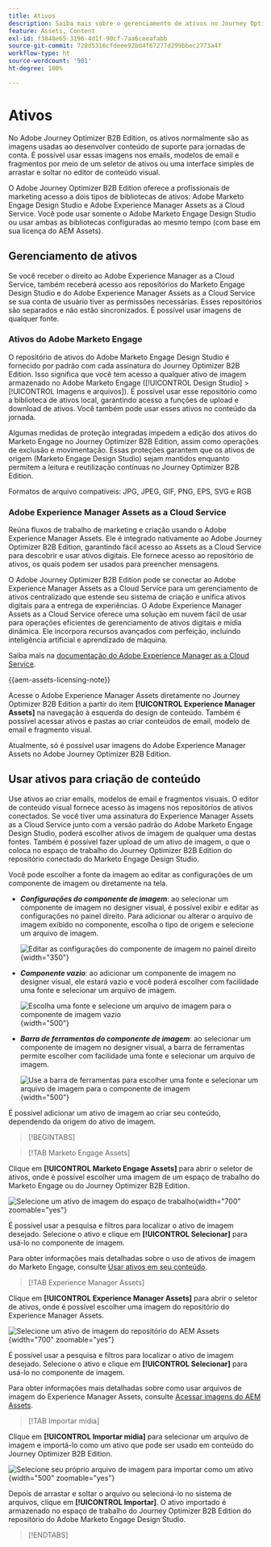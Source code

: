 ```yaml
---
title: Ativos
description: Saiba mais sobre o gerenciamento de ativos no Journey Optimizer B2B Edition.
feature: Assets, Content
exl-id: f3848e65-3196-4d1f-90cf-7aa6ceeafabb
source-git-commit: 728d5316cfdeee92bd4f67277d299bbec2773a4f
workflow-type: ht
source-wordcount: '981'
ht-degree: 100%

---
```


# Ativos

No Adobe Journey Optimizer B2B Edition, os ativos normalmente são as imagens usadas ao desenvolver conteúdo de suporte para jornadas de conta. É possível usar essas imagens nos emails, modelos de email e fragmentos por meio de um seletor de ativos ou uma interface simples de arrastar e soltar no editor de conteúdo visual.

O Adobe Journey Optimizer B2B Edition oferece a profissionais de marketing acesso a dois tipos de bibliotecas de ativos: Adobe Marketo Engage Design Studio e Adobe Experience Manager Assets as a Cloud Service. Você pode usar somente o Adobe Marketo Engage Design Studio ou usar ambas as bibliotecas configuradas ao mesmo tempo (com base em sua licença do AEM Assets).

## Gerenciamento de ativos

Se você receber o direito ao Adobe Experience Manager as a Cloud Service, também receberá acesso aos repositórios do Marketo Engage Design Studio e do Adobe Experience Manager Assets as a Cloud Service se sua conta de usuário tiver as permissões necessárias. Esses repositórios são separados e não estão sincronizados. É possível usar imagens de qualquer fonte.

### Ativos do Adobe Marketo Engage

O repositório de ativos do Adobe Marketo Engage Design Studio é fornecido por padrão com cada assinatura do Journey Optimizer B2B Edition. Isso significa que você tem acesso a qualquer ativo de imagem armazenado no Adobe Marketo Engage ([!UICONTROL Design Studio] > [!UICONTROL Imagens e arquivos]). É possível usar esse repositório como a biblioteca de ativos local, garantindo acesso a funções de upload e download de ativos. Você também pode usar esses ativos no conteúdo da jornada.

Algumas medidas de proteção integradas impedem a edição dos ativos do Marketo Engage no Journey Optimizer B2B Edition, assim como operações de exclusão e movimentação. Essas proteções garantem que os ativos de origem (Marketo Engage Design Studio) sejam mantidos enquanto permitem a leitura e reutilização contínuas no Journey Optimizer B2B Edition.

Formatos de arquivo compatíveis: JPG, JPEG, GIF, PNG, EPS, SVG e RGB

### Adobe Experience Manager Assets as a Cloud Service

Reúna fluxos de trabalho de marketing e criação usando o Adobe Experience Manager Assets. Ele é integrado nativamente ao Adobe Journey Optimizer B2B Edition, garantindo fácil acesso ao Assets as a Cloud Service para descobrir e usar ativos digitais. Ele fornece acesso ao repositório de ativos, os quais podem ser usados para preencher mensagens.

O Adobe Journey Optimizer B2B Edition pode se conectar ao Adobe Experience Manager Assets as a Cloud Service para um gerenciamento de ativos centralizado que estende seu sistema de criação e unifica ativos digitais para a entrega de experiências. O Adobe Experience Manager Assets as a Cloud Service oferece uma solução em nuvem fácil de usar para operações eficientes de gerenciamento de ativos digitais e mídia dinâmica. Ele incorpora recursos avançados com perfeição, incluindo inteligência artificial e aprendizado de máquina.

Saiba mais na [documentação do Adobe Experience Manager as a Cloud Service](https://experienceleague.adobe.com/pt-br/docs/experience-manager-cloud-service/content/assets/overview).

{{aem-assets-licensing-note}}

Acesse o Adobe Experience Manager Assets diretamente no Journey Optimizer B2B Edition a partir do item **[!UICONTROL Experience Manager Assets]** na navegação à esquerda do design de conteúdo. Também é possível acessar ativos e pastas ao criar conteúdos de email, modelo de email e fragmento visual.

Atualmente, só é possível usar imagens do Adobe Experience Manager Assets no Adobe Journey Optimizer B2B Edition.

## Usar ativos para criação de conteúdo

Use ativos ao criar emails, modelos de email e fragmentos visuais. O editor de conteúdo visual fornece acesso às imagens nos repositórios de ativos conectados. Se você tiver uma assinatura do Experience Manager Assets as a Cloud Service junto com a versão padrão do Adobe Marketo Engage Design Studio, poderá escolher ativos de imagem de qualquer uma destas fontes. Também é possível fazer upload de um ativo de imagem, o que o coloca no espaço de trabalho do Journey Optimizer B2B Edition do repositório conectado do Marketo Engage Design Studio.

Você pode escolher a fonte da imagem ao editar as configurações de um componente de imagem ou diretamente na tela.

* **_Configurações do componente de imagem_**: ao selecionar um componente de imagem no designer visual, é possível exibir e editar as configurações no painel direito. Para adicionar ou alterar o arquivo de imagem exibido no componente, escolha o tipo de origem e selecione um arquivo de imagem.

  ![Editar as configurações do componente de imagem no painel direito](./assets/content-assets-image-settings.png){width="350"}

* **_Componente vazio_**: ao adicionar um componente de imagem no designer visual, ele estará vazio e você poderá escolher com facilidade uma fonte e selecionar um arquivo de imagem.

  ![Escolha uma fonte e selecione um arquivo de imagem para o componente de imagem vazio](./assets/content-assets-image-component-empty.png){width="500"}

* **_Barra de ferramentas do componente de imagem_**: ao selecionar um componente de imagem no designer visual, a barra de ferramentas permite escolher com facilidade uma fonte e selecionar um arquivo de imagem.

  ![Use a barra de ferramentas para escolher uma fonte e selecionar um arquivo de imagem para o componente de imagem](./assets/content-assets-image-toolbar-settings.png){width="500"}

É possível adicionar um ativo de imagem ao criar seu conteúdo, dependendo da origem do ativo de imagem.

>[!BEGINTABS]

>[!TAB Marketo Engage Assets]

Clique em **[!UICONTROL Marketo Engage Assets]** para abrir o seletor de ativos, onde é possível escolher uma imagem de um espaço de trabalho do Marketo Engage ou do Journey Optimizer B2B Edition.

![Selecione um ativo de imagem do espaço de trabalho](./assets/content-assets-image-me-selected.png){width="700" zoomable="yes"}

É possível usar a pesquisa e filtros para localizar o ativo de imagem desejado. Selecione o ativo e clique em **[!UICONTROL Selecionar]** para usá-lo no componente de imagem.

Para obter informações mais detalhadas sobre o uso de ativos de imagem do Marketo Engage, consulte [Usar ativos em seu conteúdo](./marketo-engage-design-studio.md#use-assets-in-your-content).

>[!TAB Experience Manager Assets]

Clique em **[!UICONTROL Experience Manager Assets]** para abrir o seletor de ativos, onde é possível escolher uma imagem do repositório do Experience Manager Assets.

![Selecione um ativo de imagem do repositório do AEM Assets](./assets/content-assets-image-aem-selected.png){width="700" zoomable="yes"}

É possível usar a pesquisa e filtros para localizar o ativo de imagem desejado. Selecione o ativo e clique em **[!UICONTROL Selecionar]** para usá-lo no componente de imagem.

Para obter informações mais detalhadas sobre como usar arquivos de imagem do Experience Manager Assets, consulte [Acessar imagens do AEM Assets](./aem-assets.md#access-aem-assets-images).

>[!TAB Importar mídia]

Clique em **[!UICONTROL Importar mídia]** para selecionar um arquivo de imagem e importá-lo como um ativo que pode ser usado em conteúdo do Journey Optimizer B2B Edition.

![Selecione seu próprio arquivo de imagem para importar como um ativo](./assets/content-assets-image-import-file-selected.png){width="500" zoomable="yes"}

Depois de arrastar e soltar o arquivo ou selecioná-lo no sistema de arquivos, clique em **[!UICONTROL Importar]**. O ativo importado é armazenado no espaço de trabalho do Journey Optimizer B2B Edition do repositório do Adobe Marketo Engage Design Studio.

>[!ENDTABS]
